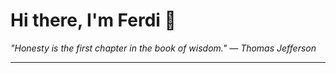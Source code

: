 <h1>Hi there, I'm Ferdi 👋</h1>

<p><em>
  "Honesty is the first chapter in the book of wisdom." — Thomas Jefferson
</em></p>

---
